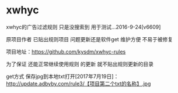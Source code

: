 # xwhyc
xwhyc的广告过滤规则 只是没搜索到 用于测试...2016-9-24[v6609]

原项目作者 已贴出规则项目 问题更新还是软件get 维护方便 不易于被修复

项目地址：https://github.com/kysdm/xwhyc-rules

为了保证 还能正常继续使用规则 的更新 就不贴出规则更新的目录 

get方式 保存jpg到本地txt打开[2017年7月19日]：http://update.adbyby.com/rule3/【项目第二个txt的名称】.jpg
